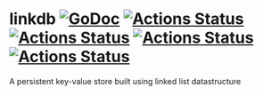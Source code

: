 # linkdb [![GoDoc](https://godoc.org/github.com/rajatgoel/linkdb?status.svg)](https://godoc.org/github.com/rajatgoel/linkdb) [![Actions Status](https://github.com/rajatgoel/linkdb/workflows/build/badge.svg)](https://github.com/rajatgoel/linkdb/actions) [![Actions Status](https://github.com/rajatgoel/linkdb/workflows/lint/badge.svg)](https://github.com/rajatgoel/linkdb/actions) [![Actions Status](https://github.com/rajatgoel/linkdb/workflows/vuln/badge.svg)](https://github.com/rajatgoel/linkdb/actions) [![Actions Status](https://github.com/rajatgoel/linkdb/workflows/proto/badge.svg)](https://github.com/rajatgoel/linkdb/actions)

A persistent key-value store built using linked list datastructure 
